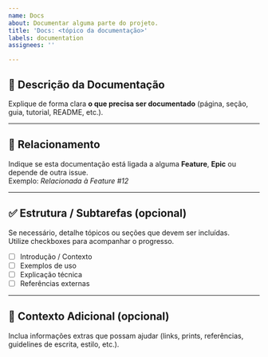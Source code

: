 ```yaml
---
name: Docs
about: Documentar alguma parte do projeto.
title: 'Docs: <tópico da documentação>'
labels: documentation
assignees: ''

---
```


## 📖 Descrição da Documentação
Explique de forma clara **o que precisa ser documentado** (página, seção, guia, tutorial, README, etc.).  

---

## 🔗 Relacionamento
Indique se esta documentação está ligada a alguma **Feature**, **Epic** ou depende de outra issue.  
Exemplo: _Relacionada à Feature #12_  

---

## ✅ Estrutura / Subtarefas (opcional)
Se necessário, detalhe tópicos ou seções que devem ser incluídas.  
Utilize checkboxes para acompanhar o progresso.  

- [ ] Introdução / Contexto  
- [ ] Exemplos de uso  
- [ ] Explicação técnica  
- [ ] Referências externas  

---

## 📎 Contexto Adicional (**opcional**)
Inclua informações extras que possam ajudar (links, prints, referências, guidelines de escrita, estilo, etc.).
